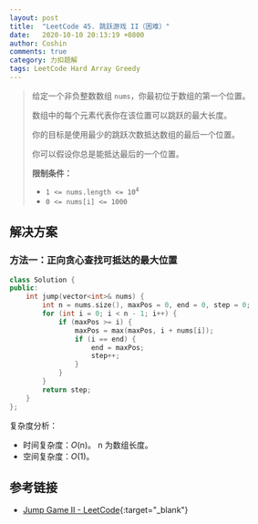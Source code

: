 ```yaml
---
layout: post
title:  "LeetCode 45. 跳跃游戏 II（困难）"
date:   2020-10-10 20:13:19 +0800
author: Coshin
comments: true
category: 力扣题解
tags: LeetCode Hard Array Greedy
---
```

> 给定一个非负整数数组 `nums`，你最初位于数组的第一个位置。
> 
> 数组中的每个元素代表你在该位置可以跳跃的最大长度。
> 
> 你的目标是使用最少的跳跃次数抵达数组的最后一个位置。
> 
> 你可以假设你总是能抵达最后的一个位置。
> 
> **限制条件：**
> 
> * <code>1 <= nums.length <= 10<sup>4</sup></code>
> * `0 <= nums[i] <= 1000`

## 解决方案

### 方法一：正向贪心查找可抵达的最大位置

```cpp
class Solution {
public:
    int jump(vector<int>& nums) {
        int n = nums.size(), maxPos = 0, end = 0, step = 0;
        for (int i = 0; i < n - 1; i++) {
            if (maxPos >= i) {
                maxPos = max(maxPos, i + nums[i]);
                if (i == end) {
                    end = maxPos;
                    step++;
                }
            }
        }
        return step;
    }
};
```

复杂度分析：
* 时间复杂度：*O*(n)。
  n 为数组长度。
* 空间复杂度：*O*(1)。

## 参考链接

* [Jump Game II - LeetCode](https://leetcode.com/problems/jump-game-ii/){:target="_blank"}

